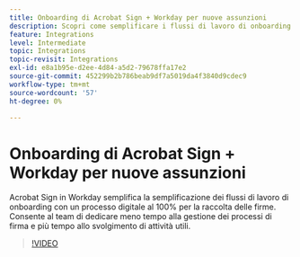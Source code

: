 ```yaml
---
title: Onboarding di Acrobat Sign + Workday per nuove assunzioni
description: Scopri come semplificare i flussi di lavoro di onboarding con Acrobat Sign + Workday
feature: Integrations
level: Intermediate
topic: Integrations
topic-revisit: Integrations
exl-id: e8a1b95e-d2ee-4d84-a5d2-79678ffa17e2
source-git-commit: 452299b2b786beab9df7a5019da4f3840d9cdec9
workflow-type: tm+mt
source-wordcount: '57'
ht-degree: 0%

---
```


# Onboarding di Acrobat Sign + Workday per nuove assunzioni

Acrobat Sign in Workday semplifica la semplificazione dei flussi di lavoro di onboarding con un processo digitale al 100% per la raccolta delle firme. Consente al team di dedicare meno tempo alla gestione dei processi di firma e più tempo allo svolgimento di attività utili.

>[!VIDEO](https://video.tv.adobe.com/v/3418984?quality=12&learn=on&hidetitle=true)